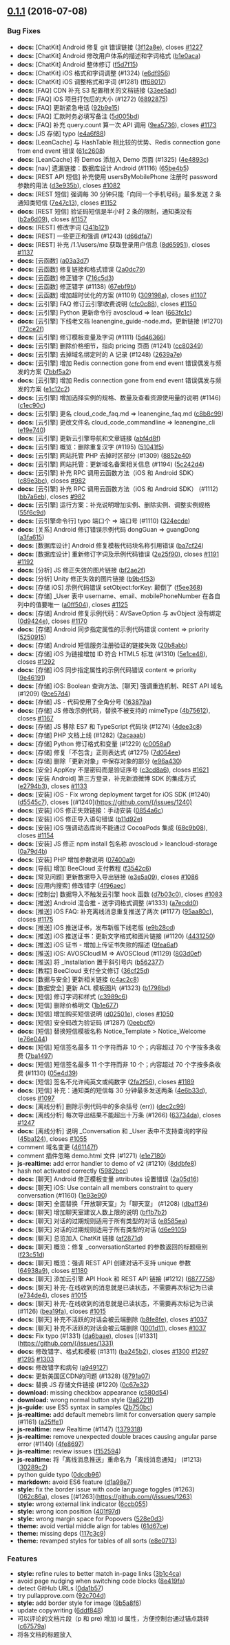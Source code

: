 <a name="0.1.1"></a>
## [0.1.1](https://github.com/leancloud/docs/compare/v0.1.0...v0.1.1) (2016-07-08)


### Bug Fixes

* **docs:** [ChatKit] Android 修复 git 错误链接 ([3f12a8e](https://github.com/leancloud/docs/commit/3f12a8e)), closes [#1227](https://github.com/leancloud/docs/issues/1227)
* **docs:** [ChatKit] Android 修改用户体系的描述和字词格式 ([b1e0aca](https://github.com/leancloud/docs/commit/b1e0aca))
* **docs:** [ChatKit] Android 整体修订 ([f5d7f15](https://github.com/leancloud/docs/commit/f5d7f15))
* **docs:** [ChatKit] iOS 格式和字词调整 (#1324) ([e6df956](https://github.com/leancloud/docs/commit/e6df956))
* **docs:** [ChatKit] iOS 调整格式和字词 (#1281) ([ff68017](https://github.com/leancloud/docs/commit/ff68017))
* **docs:** [FAQ] CDN 补充 S3 配置相关的文档链接 ([33ee5ad](https://github.com/leancloud/docs/commit/33ee5ad))
* **docs:** [FAQ] iOS 项目打包后的大小 (#1272) ([6892875](https://github.com/leancloud/docs/commit/6892875))
* **docs:** [FAQ] 更新紧急电话 ([92b9e15](https://github.com/leancloud/docs/commit/92b9e15))
* **docs:** [FAQ] 汇款时务必填写备注 ([5d005bd](https://github.com/leancloud/docs/commit/5d005bd))
* **docs:** [FAQ] 补充 query.count 算一次 API 调用 ([9ea5736](https://github.com/leancloud/docs/commit/9ea5736)), closes [#1173](https://github.com/leancloud/docs/issues/1173)
* **docs:** [JS 存储]  typo ([e4a6f88](https://github.com/leancloud/docs/commit/e4a6f88))
* **docs:** [LeanCache] 与 HashTable 相比较的优势、Redis connection gone from end event 错误 ([61c2608](https://github.com/leancloud/docs/commit/61c2608))
* **docs:** [LeanCache] 将 Demos 添加入 Demo 页面 (#1325) ([4e4893c](https://github.com/leancloud/docs/commit/4e4893c))
* **docs:** [nav] 遗漏链接：数据库设计 Android (#1116) ([65be4b5](https://github.com/leancloud/docs/commit/65be4b5))
* **docs:** [REST API 短信] 补充使用 usersByMobilePhone 注册时 password 参数的用法 ([d3e935b](https://github.com/leancloud/docs/commit/d3e935b)), closes [#1082](https://github.com/leancloud/docs/issues/1082)
* **docs:** [REST 短信] 强调每 30 分钟只能「向同一个手机号码」最多发送 2 条通知类短信   ([7e47c13](https://github.com/leancloud/docs/commit/7e47c13)), closes [#1152](https://github.com/leancloud/docs/issues/1152)
* **docs:** [REST 短信] 验证码短信是半小时 2 条的限制，通知类没有   ([b2a6d09](https://github.com/leancloud/docs/commit/b2a6d09)), closes [#1157](https://github.com/leancloud/docs/issues/1157)
* **docs:** [REST]  修改字词 ([341b121](https://github.com/leancloud/docs/commit/341b121))
* **docs:** [REST] 一些更正和强调 (#1243) ([d66dfa7](https://github.com/leancloud/docs/commit/d66dfa7))
* **docs:** [REST] 补充 /1.1/users/me 获取登录用户信息 ([8d65951](https://github.com/leancloud/docs/commit/8d65951)), closes [#1137](https://github.com/leancloud/docs/issues/1137)
* **docs:** [云函数] ([a03a3d7](https://github.com/leancloud/docs/commit/a03a3d7))
* **docs:** [云函数] 修复链接和格式错误 ([2a0dc79](https://github.com/leancloud/docs/commit/2a0dc79))
* **docs:** [云函数] 修正错字 ([716c5d3](https://github.com/leancloud/docs/commit/716c5d3))
* **docs:** [云函数] 修正错字 (#1138) ([67ebf9b](https://github.com/leancloud/docs/commit/67ebf9b))
* **docs:** [云函数] 增加超时优化的方案 (#1109) ([309198a](https://github.com/leancloud/docs/commit/309198a)), closes [#1107](https://github.com/leancloud/docs/issues/1107)
* **docs:** [云引擎] FAQ 修订云引擎收费说明 ([cfc0c88](https://github.com/leancloud/docs/commit/cfc0c88)), closes [#1150](https://github.com/leancloud/docs/issues/1150)
* **docs:** [云引擎] Python 更新命令行 avoscloud => lean ([663fc1c](https://github.com/leancloud/docs/commit/663fc1c))
* **docs:** [云引擎] 下线老文档 leanengine_guide-node.md，更新链接 (#1270) ([f72ce2f](https://github.com/leancloud/docs/commit/f72ce2f))
* **docs:** [云引擎] 修订模板变量及字词 (#1111) ([5d46366](https://github.com/leancloud/docs/commit/5d46366))
* **docs:** [云引擎] 删除价格细节，指向 pricing 页面 (#1241) ([cc80349](https://github.com/leancloud/docs/commit/cc80349))
* **docs:** [云引擎] 去掉域名绑定时的 A 记录 (#1248) ([2639a7e](https://github.com/leancloud/docs/commit/2639a7e))
* **docs:** [云引擎] 增加 Redis connection gone from end event 错误偶发与频发的方案 ([7bbf5a2](https://github.com/leancloud/docs/commit/7bbf5a2))
* **docs:** [云引擎] 增加 Redis connection gone from end event 错误偶发与频发的方案 ([e1c12c2](https://github.com/leancloud/docs/commit/e1c12c2))
* **docs:** [云引擎] 增加选择实例的规格、数量及查看资源使用量的说明 (#1146) ([c1ec90c](https://github.com/leancloud/docs/commit/c1ec90c))
* **docs:** [云引擎] 更名 cloud_code_faq.md => leanengine_faq.md ([c8b8c99](https://github.com/leancloud/docs/commit/c8b8c99))
* **docs:** [云引擎] 更改文件名 cloud_code_commandline => leanengine_cli ([e19e740](https://github.com/leancloud/docs/commit/e19e740))
* **docs:** [云引擎] 更新云引擎导航和文章链接 ([abf4d8f](https://github.com/leancloud/docs/commit/abf4d8f))
* **docs:** [云引擎] 概览：删除重复汉字 (#1195) ([51041f5](https://github.com/leancloud/docs/commit/51041f5))
* **docs:** [云引擎] 网站托管 PHP 去掉时区部分 (#1309) ([8852e40](https://github.com/leancloud/docs/commit/8852e40))
* **docs:** [云引擎] 网站托管：更新域名备案相关信息 (#1194) ([5c242d4](https://github.com/leancloud/docs/commit/5c242d4))
* **docs:** [云引擎] 补充 RPC 调用云函数方法（iOS 和 Android SDK） ([c89e3bc](https://github.com/leancloud/docs/commit/c89e3bc)), closes [#982](https://github.com/leancloud/docs/issues/982)
* **docs:** [云引擎] 补充 RPC 调用云函数方法（iOS 和 Android SDK） (#1112) ([bb7a6eb](https://github.com/leancloud/docs/commit/bb7a6eb)), closes [#982](https://github.com/leancloud/docs/issues/982)
* **docs:** [云引擎] 运行方案：补充说明增加实例、删除实例、调整实例规格 ([55f6c9d](https://github.com/leancloud/docs/commit/55f6c9d))
* **docs:** [云引擎命令行] typo 端口个 => 端口号 (#1110) ([324ecde](https://github.com/leancloud/docs/commit/324ecde))
* **docs:** [关系] Android 修订错误示例代码 dongGuan => guangDong ([a3fa615](https://github.com/leancloud/docs/commit/a3fa615))
* **docs:** [数据库设计] Android 修复模板代码块名称引用错误 ([ba7cf24](https://github.com/leancloud/docs/commit/ba7cf24))
* **docs:** [数据库设计] 重新修订字词及示例代码错误 ([2e25f90](https://github.com/leancloud/docs/commit/2e25f90)), closes [#1191](https://github.com/leancloud/docs/issues/1191) [#1192](https://github.com/leancloud/docs/issues/1192)
* **docs:** [分析] JS 修正失效的图片链接 ([bf2ae2f](https://github.com/leancloud/docs/commit/bf2ae2f))
* **docs:** [分析] Unity 修正失效的图片链接 ([b9b4f53](https://github.com/leancloud/docs/commit/b9b4f53))
* **docs:** [存储 iOS] 示例代码错误 setObject:forKey: 颠倒了 ([f5ee368](https://github.com/leancloud/docs/commit/f5ee368))
* **docs:** [存储] _User 表中 username、email、mobilePhoneNumber 在各自列中的值要唯一 ([a0ff504](https://github.com/leancloud/docs/commit/a0ff504)), closes [#1125](https://github.com/leancloud/docs/issues/1125)
* **docs:** [存储] Android 修复示例代码：AVSaveOption 与 avObject 没有绑定 ([0d9424e](https://github.com/leancloud/docs/commit/0d9424e)), closes [#1170](https://github.com/leancloud/docs/issues/1170)
* **docs:** [存储] Android 同步指定属性的示例代码错误 content => priority ([5250915](https://github.com/leancloud/docs/commit/5250915))
* **docs:** [存储] Android 短信服务注册验证的链接失效 ([20b8abb](https://github.com/leancloud/docs/commit/20b8abb))
* **docs:** [存储] iOS 为链接增加 ID 符合 HTML5 标准 (#1310) ([5e1ce48](https://github.com/leancloud/docs/commit/5e1ce48)), closes [#1292](https://github.com/leancloud/docs/issues/1292)
* **docs:** [存储] iOS 同步指定属性的示例代码错误 content => priority ([9e46191](https://github.com/leancloud/docs/commit/9e46191))
* **docs:** [存储] iOS: Boolean 查询方法、[聊天] 强调重连机制、REST API 域名  (#1209) ([9ce57d4](https://github.com/leancloud/docs/commit/9ce57d4))
* **docs:** [存储] JS - 代码使用了全角分号 ([163879a](https://github.com/leancloud/docs/commit/163879a))
* **docs:** [存储] JS 修改示例代码，替换不被支持的 mimeType ([4b75612](https://github.com/leancloud/docs/commit/4b75612)), closes [#1167](https://github.com/leancloud/docs/issues/1167)
* **docs:** [存储] JS 移除 ES7 和 TypeScript 代码块 (#1274) ([4dee3c8](https://github.com/leancloud/docs/commit/4dee3c8))
* **docs:** [存储] PHP 文档上线 (#1282) ([2acaaab](https://github.com/leancloud/docs/commit/2acaaab))
* **docs:** [存储] Python 修订格式和变量 (#1229) ([c0058af](https://github.com/leancloud/docs/commit/c0058af))
* **docs:** [存储] 修复「不包含」正则表达式 (#1275) ([7d054ee](https://github.com/leancloud/docs/commit/7d054ee))
* **docs:** [存储] 删除「更新对象」中保存对象的部分 ([e96a430](https://github.com/leancloud/docs/commit/e96a430))
* **docs:** [安全] AppKey 不是密码而是验证序号 ([c3cd8a6](https://github.com/leancloud/docs/commit/c3cd8a6)), closes [#1621](https://github.com/leancloud/docs/issues/1621)
* **docs:** [安装 Android] 第三方登录，补充新浪微博 SDK 的集成方式 ([e2794b3](https://github.com/leancloud/docs/commit/e2794b3)), closes [#1133](https://github.com/leancloud/docs/issues/1133)
* **docs:** [安装] iOS - Fix wrong deployment target for iOS SDK (#1240) ([d5545c7](https://github.com/leancloud/docs/commit/d5545c7)), closes [(#1240](https://github.com/(/issues/1240)
* **docs:** [安装] iOS 修正失效链接：手动安装 ([0854a6c](https://github.com/leancloud/docs/commit/0854a6c))
* **docs:** [安装] iOS 修正导入语句错误 ([b11d92e](https://github.com/leancloud/docs/commit/b11d92e))
* **docs:** [安装] iOS 强调动态库尚不能通过 CocoaPods 集成 ([68c9b08](https://github.com/leancloud/docs/commit/68c9b08)), closes [#1154](https://github.com/leancloud/docs/issues/1154)
* **docs:** [安装] JS 修正 npm install 包名称 avoscloud > leancloud-storage ([0a79d4b](https://github.com/leancloud/docs/commit/0a79d4b))
* **docs:** [安装] PHP 增加参数说明 ([07400a9](https://github.com/leancloud/docs/commit/07400a9))
* **docs:** [导航] 增加 BeeCloud 支付教程 ([f3542c6](https://github.com/leancloud/docs/commit/f3542c6))
* **docs:** [常见问题] 更新数据导入导出链接 ([e3e5a09](https://github.com/leancloud/docs/commit/e3e5a09)), closes [#1086](https://github.com/leancloud/docs/issues/1086)
* **docs:** [应用内搜索] 修改错字 ([4f96aec](https://github.com/leancloud/docs/commit/4f96aec))
* **docs:** [控制台] 数据导入不触发云引擎 hook 函数 ([d7b03c0](https://github.com/leancloud/docs/commit/d7b03c0)), closes [#1083](https://github.com/leancloud/docs/issues/1083)
* **docs:** [推送] Android 混合推 - 送字词格式调整 (#1333) ([a7ecdd0](https://github.com/leancloud/docs/commit/a7ecdd0))
* **docs:** [推送] iOS FAQ: 补充离线消息重复推送了两次 (#1177) ([95aa80c](https://github.com/leancloud/docs/commit/95aa80c)), closes [#1175](https://github.com/leancloud/docs/issues/1175)
* **docs:** [推送] iOS 推送证书，发布新版下线老版 ([e9b28cd](https://github.com/leancloud/docs/commit/e9b28cd))
* **docs:** [推送] iOS 推送证书：更新文字格式和图片链接 (#1120) ([4431250](https://github.com/leancloud/docs/commit/4431250))
* **docs:** [推送] iOS 证书 - 增加上传证书失败的描述 ([9fea6af](https://github.com/leancloud/docs/commit/9fea6af))
* **docs:** [推送] iOS: AVOSCloudIM => AVOSCloud (#1129) ([803d0ef](https://github.com/leancloud/docs/commit/803d0ef))
* **docs:** [推送] 将 _Installation 置于斜引号内 ([b562377](https://github.com/leancloud/docs/commit/b562377))
* **docs:** [教程] BeeCloud 支付全文修订 ([36cf25d](https://github.com/leancloud/docs/commit/36cf25d))
* **docs:** [数据与安全] 更新相关链接 ([c4ac2c8](https://github.com/leancloud/docs/commit/c4ac2c8))
* **docs:** [数据安全] 更新 ACL 模板图片 (#1323) ([b1798bd](https://github.com/leancloud/docs/commit/b1798bd))
* **docs:** [短信] 修订字词和样式 ([c3989c6](https://github.com/leancloud/docs/commit/c3989c6))
* **docs:** [短信] 删除价格明文 ([1b1e677](https://github.com/leancloud/docs/commit/1b1e677))
* **docs:** [短信] 增加购买短信说明 ([d02501e](https://github.com/leancloud/docs/commit/d02501e)), closes [#1050](https://github.com/leancloud/docs/issues/1050)
* **docs:** [短信] 安全码改为验证码 (#1287) ([0eebcf0](https://github.com/leancloud/docs/commit/0eebcf0))
* **docs:** [短信] 替换短信模板名称 Notice_Template > Notice_Welcome ([e76e044](https://github.com/leancloud/docs/commit/e76e044))
* **docs:** [短信] 短信签名最多 11 个字符而非 10 个；内容超过 70 个字按多条收费 ([7ba1497](https://github.com/leancloud/docs/commit/7ba1497))
* **docs:** [短信] 短信签名最多 11 个字符而非 10 个；内容超过 70 个字按多条收费 (#1130) ([05e4d39](https://github.com/leancloud/docs/commit/05e4d39))
* **docs:** [短信] 签名不允许纯英文或纯数字   ([2fa2f56](https://github.com/leancloud/docs/commit/2fa2f56)), closes [#1189](https://github.com/leancloud/docs/issues/1189)
* **docs:** [短信] 补充：通知类的短信每 30 分钟最多发送两条 ([4e6b33d](https://github.com/leancloud/docs/commit/4e6b33d)), closes [#1097](https://github.com/leancloud/docs/issues/1097)
* **docs:** [离线分析] 删除示例代码中的多余括号 (err)) ([dec2c99](https://github.com/leancloud/docs/commit/dec2c99))
* **docs:** [离线分析] 每次导出结果不能超出十万条 (#1266) ([63734da](https://github.com/leancloud/docs/commit/63734da)), closes [#1247](https://github.com/leancloud/docs/issues/1247)
* **docs:** [离线分析] 说明 _Conversation 和 _User 表中不支持查询的字段 ([45ba124](https://github.com/leancloud/docs/commit/45ba124)), closes [#1055](https://github.com/leancloud/docs/issues/1055)
* comment 域名变更 ([461147f](https://github.com/leancloud/docs/commit/461147f))
* comment 插件忽略 demo.html 文件 (#1271) ([e1e7180](https://github.com/leancloud/docs/commit/e1e7180))
* **js-realtime:** add error handler to demo of v2 (#1210) ([8ddbfe8](https://github.com/leancloud/docs/commit/8ddbfe8))
* hash not activated correctly ([5982bcc](https://github.com/leancloud/docs/commit/5982bcc))
* **docs:** [聊天] Android 修正模板变量 attributes 设置错误   ([2a05d16](https://github.com/leancloud/docs/commit/2a05d16))
* **docs:** [聊天] iOS: Use contain all members constraint to query conversation (#1160) ([1e93e90](https://github.com/leancloud/docs/commit/1e93e90))
* **docs:** [聊天] 全面替换「开放聊天室」为「聊天室」 (#1208) ([dbaff34](https://github.com/leancloud/docs/commit/dbaff34))
* **docs:** [聊天] 增加聊天室建议人数上限的说明 ([bf1b7b2](https://github.com/leancloud/docs/commit/bf1b7b2))
* **docs:** [聊天] 对话的过期规则适用于所有类型的对话 ([e8585ea](https://github.com/leancloud/docs/commit/e8585ea))
* **docs:** [聊天] 对话的过期规则适用于所有类型的对话 ([d6e9105](https://github.com/leancloud/docs/commit/d6e9105))
* **docs:** [聊天] 总览加入 ChatKit 链接 ([af2871d](https://github.com/leancloud/docs/commit/af2871d))
* **docs:** [聊天] 概览：修复 _conversationStarted 的参数返回的标题级别 ([f23c51d](https://github.com/leancloud/docs/commit/f23c51d))
* **docs:** [聊天] 概览：强调 REST API 创建对话不支持 unique 参数  ([64938a9](https://github.com/leancloud/docs/commit/64938a9)), closes [#1180](https://github.com/leancloud/docs/issues/1180)
* **docs:** [聊天] 添加云引擎 API Hook 和 REST API 链接 (#1212) ([6877758](https://github.com/leancloud/docs/commit/6877758))
* **docs:** [聊天] 补充-在线收到的消息就是已读状态，不需要再次标记为已读 ([e734de4](https://github.com/leancloud/docs/commit/e734de4)), closes [#1015](https://github.com/leancloud/docs/issues/1015)
* **docs:** [聊天] 补充-在线收到的消息就是已读状态，不需要再次标记为已读 (#1126) ([bea19fa](https://github.com/leancloud/docs/commit/bea19fa)), closes [#1015](https://github.com/leancloud/docs/issues/1015)
* **docs:** [聊天] 补充不活跃的对话会被云端删除 ([b8fe8fe](https://github.com/leancloud/docs/commit/b8fe8fe)), closes [#1037](https://github.com/leancloud/docs/issues/1037)
* **docs:** [聊天] 补充不活跃的对话会被云端删除 ([1001d11](https://github.com/leancloud/docs/commit/1001d11)), closes [#1037](https://github.com/leancloud/docs/issues/1037)
* **docs:** Fix typo (#1331) ([da6baae](https://github.com/leancloud/docs/commit/da6baae)), closes [(#1331](https://github.com/(/issues/1331)
* **docs:** 修改错字、格式和模板 (#1311) ([ba245b2](https://github.com/leancloud/docs/commit/ba245b2)), closes [#1300](https://github.com/leancloud/docs/issues/1300) [#1297](https://github.com/leancloud/docs/issues/1297) [#1295](https://github.com/leancloud/docs/issues/1295) [#1303](https://github.com/leancloud/docs/issues/1303)
* **docs:** 修改错字和病句 ([a949127](https://github.com/leancloud/docs/commit/a949127))
* **docs:** 更新美国区CDN的问题 (#1328) ([8791a07](https://github.com/leancloud/docs/commit/8791a07))
* **docs:** 替换 JS 存储文件链接 (#1220) ([0c67e32](https://github.com/leancloud/docs/commit/0c67e32))
* **download:** missing checkbox appearance ([c580d54](https://github.com/leancloud/docs/commit/c580d54))
* **download:** wrong normal button style ([9a8221f](https://github.com/leancloud/docs/commit/9a8221f))
* **js-guide:** use ES5 syntax in samples ([2b750bc](https://github.com/leancloud/docs/commit/2b750bc))
* **js-realtime:** add default memebrs limit for conversation query sample (#1161) ([a25ffe1](https://github.com/leancloud/docs/commit/a25ffe1))
* **js-realtime:** new Realtime (#1147) ([1379318](https://github.com/leancloud/docs/commit/1379318))
* **js-realtime:** remove unexpected double braces causing angular parse error (#1140) ([4fe8697](https://github.com/leancloud/docs/commit/4fe8697))
* **js-realtime:** review issues ([f152594](https://github.com/leancloud/docs/commit/f152594))
* **js-realtime:** 将「离线消息推送」重命名为「离线消息通知」 (#1213) ([30289c2](https://github.com/leancloud/docs/commit/30289c2))
* python guide typo ([0dcdb96](https://github.com/leancloud/docs/commit/0dcdb96))
* **markdown:** avoid ES6 feature ([d1a98e7](https://github.com/leancloud/docs/commit/d1a98e7))
* **style:**  fix the border issue with code language toggles (#1263) ([062c86a](https://github.com/leancloud/docs/commit/062c86a)), closes [(#1263](https://github.com/(/issues/1263)
* **style:** wrong external link indicator ([6ccb055](https://github.com/leancloud/docs/commit/6ccb055))
* **style:** wrong icon position ([401f97d](https://github.com/leancloud/docs/commit/401f97d))
* **style:** wrong margin space for Popovers ([528e0d3](https://github.com/leancloud/docs/commit/528e0d3))
* **theme:** avoid vertial middle align for tables ([61d67ce](https://github.com/leancloud/docs/commit/61d67ce))
* **theme:** missing deps ([117c3c9](https://github.com/leancloud/docs/commit/117c3c9))
* **theme:** revamped styles for tables of all sorts ([e8e0713](https://github.com/leancloud/docs/commit/e8e0713))

### Features

* **style:** refine rules to better match in-page links ([3b1c4ca](https://github.com/leancloud/docs/commit/3b1c4ca))
* avoid page nudging when switching code blocks ([8e419fa](https://github.com/leancloud/docs/commit/8e419fa))
* detect GitHub URLs ([0da1b57](https://github.com/leancloud/docs/commit/0da1b57))
* try pullapprove.com ([92c704d](https://github.com/leancloud/docs/commit/92c704d))
* **style:** add border style for image ([9b5a8f6](https://github.com/leancloud/docs/commit/9b5a8f6))
* update copywriting ([6ddf848](https://github.com/leancloud/docs/commit/6ddf848))
* 可以评论的文档片段（p 和 pre) 增加 id 属性，方便控制台通过锚点跳转 ([c67579a](https://github.com/leancloud/docs/commit/c67579a))
* 将各文档的标题放入 <title> (#1182) ([30e4c3a](https://github.com/leancloud/docs/commit/30e4c3a)), closes [#1175](https://github.com/leancloud/docs/issues/1175)
* **docs:** [教程] 增加第三方教程：BeeCloud 网络支付 Python 实现 ([93bce38](https://github.com/leancloud/docs/commit/93bce38))
* **docs:** [教程] 增加表情云教程和 Demo (#1280) ([a6b551d](https://github.com/leancloud/docs/commit/a6b551d))
* **grunt:** drop console logs on production builds ([8d5a1d9](https://github.com/leancloud/docs/commit/8d5a1d9))
* **js-realtime:** add document for v3 ([26c9179](https://github.com/leancloud/docs/commit/26c9179))
* **markdown:** add CSS for togglers support ([0626e95](https://github.com/leancloud/docs/commit/0626e95))
* **pullapprove.com:** add new reviewer ([9a227d8](https://github.com/leancloud/docs/commit/9a227d8))
* **python:** add threading safety section (#1319) ([03be172](https://github.com/leancloud/docs/commit/03be172))
* **theme:** update external links appearance ([6ba906f](https://github.com/leancloud/docs/commit/6ba906f))



<a name="0.1.0"></a>
# [0.1.0](https://github.com/leancloud/docs/compare/v0.0.5...v0.1.0) (2016-03-31)


### Bug Fixes

* **chore:** 为搜索框增加「搜索错误代码」提示 placeholder ([25a117b](https://github.com/leancloud/docs/commit/25a117b))
* **chore:** 为搜索框增加「搜索错误代码」提示 placeholder ([ea10558](https://github.com/leancloud/docs/commit/ea10558))
* **chore:** 更新文档格式 ([56587f1](https://github.com/leancloud/docs/commit/56587f1))
* **chore:** 隐藏 JS FAQ 文档链接（空文档） ([a1e724f](https://github.com/leancloud/docs/commit/a1e724f))
* **circleci:** built-in node version is too low ([5bfd552](https://github.com/leancloud/docs/commit/5bfd552))
* **docs:** [iOS Setup] 更新使用美国节点的代码 ([6d20df6](https://github.com/leancloud/docs/commit/6d20df6))
* **docs:** [iOS 存储] 修改 SaveOption.query 描述 ([9d9c88e](https://github.com/leancloud/docs/commit/9d9c88e))
* **docs:** [iOS 存储] 修改 SaveOption.query 的示例代码 ([468ec9a](https://github.com/leancloud/docs/commit/468ec9a))
* **docs:** [iOS 聊天] typo vedio > video ([8c10a1b](https://github.com/leancloud/docs/commit/8c10a1b))
* **docs:** [JS] 增加 resetPasswordBySmsCode 的说明 ([4076365](https://github.com/leancloud/docs/commit/4076365)), closes [#869](https://github.com/leancloud/docs/issues/869)
* **docs:** [云引擎] 体验模式/生产模式 => 免费版/专业版 ([690f46c](https://github.com/leancloud/docs/commit/690f46c))
* **docs:** [云引擎] 恢复旧导航菜单 ([93411ee](https://github.com/leancloud/docs/commit/93411ee))
* **docs:** [云引擎] 拆分后的修订 v1 ([ba58495](https://github.com/leancloud/docs/commit/ba58495))
* **docs:** [云引擎] 补充 Hook 函数描述 ([659c0af](https://github.com/leancloud/docs/commit/659c0af))
* **docs:** [云引擎] 补充修订 1 ([13f29a3](https://github.com/leancloud/docs/commit/13f29a3))
* **docs:** [存储 iOS] 修改 saveOption#query 的示例代码 ([6306de7](https://github.com/leancloud/docs/commit/6306de7))
* **docs:** [存储 iOS] 修订内容 v1 ([e8e786b](https://github.com/leancloud/docs/commit/e8e786b))
* **docs:** [存储 JS] typo 再 => 在 ([61bcc0b](https://github.com/leancloud/docs/commit/61bcc0b))
* **docs:** [快速入门 PHP] 补充解决 RuntimeException CURL connection 错误的方法 ([89586b7](https://github.com/leancloud/docs/commit/89586b7))
* **docs:** [控制台] Class 名称不允许以下划线开头 ([f17683d](https://github.com/leancloud/docs/commit/f17683d))
* **docs:** [聊天 REST API] 去掉示例中多余的引号 ([9ebd5dd](https://github.com/leancloud/docs/commit/9ebd5dd))
* **docs:** [聊天概览] 修订操作限制描述：建立/关闭连接 => 登录/退出服务 ([ec7f34e](https://github.com/leancloud/docs/commit/ec7f34e))
* **docs:** [聊天概览] 增加描述，强调用户登录签名消息中的两个冒号 ([b813c00](https://github.com/leancloud/docs/commit/b813c00))
* **docs:** Android 初始化 <service> 应放在 <application> 下 ([848dc37](https://github.com/leancloud/docs/commit/848dc37))
* **docs:** Android 推送增加 Push 打开统计说明（PUSH_INTENT_KEY） ([d8387ec](https://github.com/leancloud/docs/commit/d8387ec)), closes [#956](https://github.com/leancloud/docs/issues/956)
* **docs:** fix a broken link to INVALID TOKEN article ([f0ed05e](https://github.com/leancloud/docs/commit/f0ed05e)), closes [#859](https://github.com/leancloud/docs/issues/859)
* **docs:** fixed typos ([9a1f1fd](https://github.com/leancloud/docs/commit/9a1f1fd))
* **docs:** iOS 安装指南补充：创建桥接头文件 ([e456da1](https://github.com/leancloud/docs/commit/e456da1))
* **docs:** iOS 聊天补充发送回执设置 AVIMMessageSendOptionRequestReceipt ([27e93df](https://github.com/leancloud/docs/commit/27e93df)), closes [#963](https://github.com/leancloud/docs/issues/963)
* **docs:** JS 快速指南-增加节点切换代码 ([a5edab5](https://github.com/leancloud/docs/commit/a5edab5)), closes [#971](https://github.com/leancloud/docs/issues/971)
* **docs:** LeanEngine「测试环境」统一改为「预备环境」 ([be79be4](https://github.com/leancloud/docs/commit/be79be4)), closes [#877](https://github.com/leancloud/docs/issues/877)
* **docs:** made notes more noticeable ([c56a6e8](https://github.com/leancloud/docs/commit/c56a6e8))
* **docs:** Python 增加 destroy_all() 方法 ([4faa1af](https://github.com/leancloud/docs/commit/4faa1af)), closes [#967](https://github.com/leancloud/docs/issues/967)
* **docs:** Python 增加 destroy_all() 方法 ([352d422](https://github.com/leancloud/docs/commit/352d422)), closes [#967](https://github.com/leancloud/docs/issues/967)
* **docs:** update reference links ([0834f9e](https://github.com/leancloud/docs/commit/0834f9e))
* **docs:** 使用新的工单系统链接 ([5718db3](https://github.com/leancloud/docs/commit/5718db3))
* **docs:** 修复 AV.Query 初始化的语法 ([8382656](https://github.com/leancloud/docs/commit/8382656))
* **docs:** 修复 JS 短信-使用模板 的示例代码错误 ([9433cf4](https://github.com/leancloud/docs/commit/9433cf4)), closes [#984](https://github.com/leancloud/docs/issues/984)
* **docs:** 修得 typo 和变量名 ([b012a42](https://github.com/leancloud/docs/commit/b012a42))
* **docs:** 修改列默认值的显示 ([25ef58c](https://github.com/leancloud/docs/commit/25ef58c))
* **docs:** 修正 Push 概览的日期时间格式错误 ([32f180e](https://github.com/leancloud/docs/commit/32f180e))
* **docs:** 修正云引擎版本号 ([d74c730](https://github.com/leancloud/docs/commit/d74c730))
* **docs:** 修订 FAQ 中对默认流控上限的说明 ([3154285](https://github.com/leancloud/docs/commit/3154285)), closes [#924](https://github.com/leancloud/docs/issues/924)
* **docs:** 修订 iOS 原子创建会话 option 说明 ([d049e71](https://github.com/leancloud/docs/commit/d049e71)), closes [#887](https://github.com/leancloud/docs/issues/887)
* **docs:** 修订 REST API 中 X-LC-Sign 的说明 ([ae69e36](https://github.com/leancloud/docs/commit/ae69e36))
* **docs:** 修订云引擎切换至体验模式的方法 ([637b681](https://github.com/leancloud/docs/commit/637b681))
* **docs:** 修订多处错字和措词 ([c1db617](https://github.com/leancloud/docs/commit/c1db617))
* **docs:** 修订推送自定义属性的说明 ([ab0f2fb](https://github.com/leancloud/docs/commit/ab0f2fb))
* **docs:** 删除 iOS 本地缓存查询的重复语句 ([d7de8f4](https://github.com/leancloud/docs/commit/d7de8f4))
* **docs:** 删除使用 Activity 来初始化 Android SDK 的方法 ([324a5ed](https://github.com/leancloud/docs/commit/324a5ed))
* **docs:** 去掉安装文档中切换节点的多余描述 ([cb98217](https://github.com/leancloud/docs/commit/cb98217))
* **docs:** 去掉重复部分 ([4d24f25](https://github.com/leancloud/docs/commit/4d24f25))
* **docs:** 变量引用错误 ([766a876](https://github.com/leancloud/docs/commit/766a876))
* **docs:** 命令行工具不支持美国节点 ([017ff3d](https://github.com/leancloud/docs/commit/017ff3d)), closes [#876](https://github.com/leancloud/docs/issues/876)
* **docs:** 在 .NET 文档中隐藏未读消息内容 ([ecafecf](https://github.com/leancloud/docs/commit/ecafecf))
* **docs:** 增加 node --harmony 参数说明，支持在云引擎 Node 环境中使用 ES6 新语法 ([929030e](https://github.com/leancloud/docs/commit/929030e)), closes [#851](https://github.com/leancloud/docs/issues/851)
* **docs:** 增加「云引擎运行模式」文档 ([6411eb0](https://github.com/leancloud/docs/commit/6411eb0))
* **docs:** 增加云引擎强制休眠的引用链接 ([97f9cd9](https://github.com/leancloud/docs/commit/97f9cd9))
* **docs:** 增加云引擎本机运行时输入 master key 时 Terminal 无显示的说明 ([e07a6aa](https://github.com/leancloud/docs/commit/e07a6aa))
* **docs:** 增加使用开发证书推送的设备数量限制的提示 ([a8238d6](https://github.com/leancloud/docs/commit/a8238d6)), closes [#836](https://github.com/leancloud/docs/issues/836) [#828](https://github.com/leancloud/docs/issues/828)
* **docs:** 增加美国节点 API 域名及相关说明 ([97fc767](https://github.com/leancloud/docs/commit/97fc767))
* **docs:** 强调 master key 的使用条件 ([0567c69](https://github.com/leancloud/docs/commit/0567c69))
* **docs:** 更新 Android IM 创建对话选项 isUnique 的说明 ([6c644e8](https://github.com/leancloud/docs/commit/6c644e8))
* **docs:** 更新 Android IM 创建对话选项 isUnique 的说明 ([4fe5d06](https://github.com/leancloud/docs/commit/4fe5d06))
* **docs:** 更新 master key ([2374122](https://github.com/leancloud/docs/commit/2374122))
* **docs:** 更新 Redis AOF 参考链接 ([aa2b213](https://github.com/leancloud/docs/commit/aa2b213))
* **docs:** 更新命令行安装过程的说明 ([49a3809](https://github.com/leancloud/docs/commit/49a3809))
* **docs:** 更新应用选项和安全中心的选项，与控制台一致 ([f66a721](https://github.com/leancloud/docs/commit/f66a721)), closes [#902](https://github.com/leancloud/docs/issues/902) [#903](https://github.com/leancloud/docs/issues/903) [#904](https://github.com/leancloud/docs/issues/904) [#905](https://github.com/leancloud/docs/issues/905) [#906](https://github.com/leancloud/docs/issues/906) [#907](https://github.com/leancloud/docs/issues/907) [#908](https://github.com/leancloud/docs/issues/908) [#909](https://github.com/leancloud/docs/issues/909) [#910](https://github.com/leancloud/docs/issues/910) [#911](https://github.com/leancloud/docs/issues/911)
* **docs:** 更新应用选项和安全中心的选项，与控制台一致 ([9262ce7](https://github.com/leancloud/docs/commit/9262ce7)), closes [#902](https://github.com/leancloud/docs/issues/902) [#903](https://github.com/leancloud/docs/issues/903) [#904](https://github.com/leancloud/docs/issues/904) [#905](https://github.com/leancloud/docs/issues/905) [#906](https://github.com/leancloud/docs/issues/906) [#907](https://github.com/leancloud/docs/issues/907) [#908](https://github.com/leancloud/docs/issues/908) [#909](https://github.com/leancloud/docs/issues/909) [#910](https://github.com/leancloud/docs/issues/910) [#911](https://github.com/leancloud/docs/issues/911)
* **docs:** 纠正：短信模板中的 URL 中可以使用变量，但整个 URL 不可以是变量 ([4237fe6](https://github.com/leancloud/docs/commit/4237fe6))
* **docs:** 继续更新有关应用选项的部分 ([bbcd808](https://github.com/leancloud/docs/commit/bbcd808))
* **docs:** 补充 Android 文件列表代码的注释 ([cbfd566](https://github.com/leancloud/docs/commit/cbfd566))
* **docs:** 补充 Android 聊天 - isTransient 和 isUnique 同时为 true 时，isUnique 不会生效 ([426b410](https://github.com/leancloud/docs/commit/426b410))
* **docs:** 补充为 Hook 函数定义错误码的说明 ([7bbdb3c](https://github.com/leancloud/docs/commit/7bbdb3c)), closes [#838](https://github.com/leancloud/docs/issues/838)
* **docs:** 重新开放 Android 和 iOS 聊天 (v1) 文档 ([e7bdd4d](https://github.com/leancloud/docs/commit/e7bdd4d))
* **dosc:** [Android IM] 将 client.getConversationQuery() 替换为 client.getQuery() ([06441ff](https://github.com/leancloud/docs/commit/06441ff))
* **faq:** 更新流控上限说明 ([dac26f9](https://github.com/leancloud/docs/commit/dac26f9)), closes [#925](https://github.com/leancloud/docs/issues/925)
* **IM-iOS:** 修正示例代码错误 succeeded > !error ([54c6678](https://github.com/leancloud/docs/commit/54c6678))
* **IM-iOS:** 增加示例-忽略本地消息缓存 ([dca0eb9](https://github.com/leancloud/docs/commit/dca0eb9))
* **IM-iOS:** 显示聊天记录缓存的说明 ([a05bbf0](https://github.com/leancloud/docs/commit/a05bbf0))
* **js:** #615. ([7cdce63](https://github.com/leancloud/docs/commit/7cdce63))
* **leanengine:** 更新定时器数量由 3 到 5 ([ee8ced9](https://github.com/leancloud/docs/commit/ee8ced9)), closes [#931](https://github.com/leancloud/docs/issues/931)
* **LeanEngine:** 增加定时器错误信息和原因 ([55dfef2](https://github.com/leancloud/docs/commit/55dfef2)), closes [#901](https://github.com/leancloud/docs/issues/901)
* **LeanEngine:** 增加定时器错误信息和原因 ([f8e36b8](https://github.com/leancloud/docs/commit/f8e36b8)), closes [#901](https://github.com/leancloud/docs/issues/901)
* **LeanEngine:** 补充 Cron 表达式的用法说明 ([5509d4a](https://github.com/leancloud/docs/commit/5509d4a))
* **LeanEngine:** 补充 Cron 表达式的用法说明 ([43b69d2](https://github.com/leancloud/docs/commit/43b69d2))
* **readme:** 补充 nunjucks 比较操作符 != ([23d5003](https://github.com/leancloud/docs/commit/23d5003))
*  修复 UTC 时间戳格式 MMMMZ > MMMZ ([dd0e43f](https://github.com/leancloud/docs/commit/dd0e43f))
* prefer homebrew instead of macport in command line install guide ([e82af33](https://github.com/leancloud/docs/commit/e82af33))
* **setup:** 更新安装指南模板中的描述 ([16c2d74](https://github.com/leancloud/docs/commit/16c2d74))
* **style:** 更新表格样式 ([4f943d9](https://github.com/leancloud/docs/commit/4f943d9))

### Features

* 1. 添加 OAuth 回调服务器开发指南 2.添加云引擎示例项目索引页 ([032ba67](https://github.com/leancloud/docs/commit/032ba67))
* add python before update hook docs ([fc81413](https://github.com/leancloud/docs/commit/fc81413))
* ** style:** 增加 dl/dt/dd, samp 样式 ([469ae10](https://github.com/leancloud/docs/commit/469ae10))
* **LeanEngine:** 增加 `LEANCLOUD_REGION` 环境变量的说明；环境变量前缀修改 ([e34401c](https://github.com/leancloud/docs/commit/e34401c))
* **style:** 增加自定义下划线样式，与加粗交替使用 ([36cf713](https://github.com/leancloud/docs/commit/36cf713))
* **template:** try GitHub avatar proxy by`experiments.sparanoid.com` for better performance ([106e372](https://github.com/leancloud/docs/commit/106e372))



<a name="0.0.5"></a>
## [0.0.5](https://github.com/leancloud/docs/compare/v0.0.4...v0.0.5) (2015-12-18)


### Bug Fixes

* **demo:** app title refines ([865d4a0](https://github.com/leancloud/docs/commit/865d4a0))
* **docs:** add format description for date field ([fc16ab0](https://github.com/leancloud/docs/commit/fc16ab0)), closes [#762](https://github.com/leancloud/docs/issues/762)
* **docs:** fix a broken link ([e1e1d1f](https://github.com/leancloud/docs/commit/e1e1d1f))
* **docs:** fix some cosmetics problems ([aff9dfa](https://github.com/leancloud/docs/commit/aff9dfa))
* **docs:** fix the broken link to LeanChat Cloud Code Demo ([b3d9603](https://github.com/leancloud/docs/commit/b3d9603))
* **docs:** iOS 崩溃报告加入 Debug Information Format 设置 ([3bb0cbd](https://github.com/leancloud/docs/commit/3bb0cbd))
* **docs:** LeanCache 更新字词和样式名称 ([adb4f72](https://github.com/leancloud/docs/commit/adb4f72))
* **docs:** refresh images for LeanCache and some Bootstrap styles ([f278ba0](https://github.com/leancloud/docs/commit/f278ba0))
* **docs:** remove html comment markups that couldn't be rendered correctly ([512cf43](https://github.com/leancloud/docs/commit/512cf43)), closes [#774](https://github.com/leancloud/docs/issues/774)
* **docs:** update wordings of data secuirty ([7b5f58d](https://github.com/leancloud/docs/commit/7b5f58d))
* **docs:** 从 Python 文档中移除「在线定义函数」 ([de16a05](https://github.com/leancloud/docs/commit/de16a05))
* **docs:** 修复云引擎 cookie-session 中间件的失效链接 ([d197eed](https://github.com/leancloud/docs/commit/d197eed)), closes [#786](https://github.com/leancloud/docs/issues/786)
* **docs:** 修改在 AndroidManifest.xml 增加声明定义的说明 ([cf77d41](https://github.com/leancloud/docs/commit/cf77d41))
* **docs:** 修正参数类型 ([14cd295](https://github.com/leancloud/docs/commit/14cd295))
* **docs:** 增加 LeanCache 收费细则和注意事项 ([0475ad6](https://github.com/leancloud/docs/commit/0475ad6))
* **docs:** 增加如何判断控制台「分析」报告使用的是实时数据还是历史数据 ([6fe3958](https://github.com/leancloud/docs/commit/6fe3958)), closes [#814](https://github.com/leancloud/docs/issues/814)
* **docs:** 增加模板常用函数 if,macro, include，补充目录结构说明 ([814ce1c](https://github.com/leancloud/docs/commit/814ce1c))
* **docs:** 增加聊天 hook「_messageReceived」说明 ([2a0b6d6](https://github.com/leancloud/docs/commit/2a0b6d6))
* **docs:** 更新 LeanCache 架构图片内容 ([2262a26](https://github.com/leancloud/docs/commit/2262a26))
* **docs:** 补充 Android 统计/应用权限配置的示例代码 ([8708406](https://github.com/leancloud/docs/commit/8708406))
* **docs:** 补充 nunjunks 的 comment 语法 ([bca0302](https://github.com/leancloud/docs/commit/bca0302))
* **docs:** 补充推送频道 channel 名称的限制 ([ab5eda1](https://github.com/leancloud/docs/commit/ab5eda1)), closes [#796](https://github.com/leancloud/docs/issues/796)
* **docs:** 补充短信模板的系统预留变量的说明 ([b46de86](https://github.com/leancloud/docs/commit/b46de86)), closes [#711](https://github.com/leancloud/docs/issues/711)
* **docs:** 隐藏 iOS 客户端聊天记录缓存一节 ([bfa5040](https://github.com/leancloud/docs/commit/bfa5040))
* **postman:** weird nesting ([0ee405a](https://github.com/leancloud/docs/commit/0ee405a))
* **template:** avoid dropdown menu overlay, fixes https://github.com/leancloud/docs/issues/768  ([4d625e1](https://github.com/leancloud/docs/commit/4d625e1))

### Features

* larger headings! ([9733b1a](https://github.com/leancloud/docs/commit/9733b1a))
* **homepage:** we have search feature! ([b61848e](https://github.com/leancloud/docs/commit/b61848e))
* **template:** more heading fix ([51e7516](https://github.com/leancloud/docs/commit/51e7516))



<a name="0.0.4"></a>
## [0.0.4](https://github.com/leancloud/docs/compare/v0.0.3...v0.0.4) (2015-11-27)


### Features

* **postman:** update layout and screenshot ([70b4030](https://github.com/leancloud/docs/commit/70b4030))



<a name="0.0.3"></a>
## [0.0.3](https://github.com/leancloud/docs/compare/v0.0.2...v0.0.3) (2015-11-27)


### Bug Fixes

* **docs:** fix getTimestamp() param by a user's comment ([c4028be](https://github.com/leancloud/docs/commit/c4028be))
* fetch more contributers via `per_page` parameter ([7445e4d](https://github.com/leancloud/docs/commit/7445e4d))
* **docs:** add a missing variable for book title ([56caa50](https://github.com/leancloud/docs/commit/56caa50))
* **docs:** add code example for processing unread message ([1362b51](https://github.com/leancloud/docs/commit/1362b51))
* **docs:** add example code of modifying conversation's attrs for iOS ([8895f90](https://github.com/leancloud/docs/commit/8895f90)), closes [#752](https://github.com/leancloud/docs/issues/752)
* **docs:** add missing var in example code ([1d9252e](https://github.com/leancloud/docs/commit/1d9252e))
* **docs:** add more supported data type: float, double, bigdecimal ([e3521d1](https://github.com/leancloud/docs/commit/e3521d1))
* **docs:** add param --save and remove -g ([757362e](https://github.com/leancloud/docs/commit/757362e))
* **docs:** add url-encoded command for params ([5eb0f84](https://github.com/leancloud/docs/commit/5eb0f84))
* **docs:** apply updates by reviewer's comments ([a934288](https://github.com/leancloud/docs/commit/a934288))
* **docs:** correct comments in Android example code ([ea73693](https://github.com/leancloud/docs/commit/ea73693))
* **docs:** correct the usage of voice message ([ea396c6](https://github.com/leancloud/docs/commit/ea396c6)), closes [#738](https://github.com/leancloud/docs/issues/738)
* **docs:** fix broken links ([c9dbc14](https://github.com/leancloud/docs/commit/c9dbc14))
* **docs:** fix typos by users' comments ([fa12528](https://github.com/leancloud/docs/commit/fa12528))
* **docs:** rearrange content by users' comment ([b21d08a](https://github.com/leancloud/docs/commit/b21d08a))
* **docs:** update links for PHP SDK ([98dd0cd](https://github.com/leancloud/docs/commit/98dd0cd))
* **docs:** update payment info ([38db894](https://github.com/leancloud/docs/commit/38db894))
* **docs:** update SMS usage ([efc33aa](https://github.com/leancloud/docs/commit/efc33aa))
* **docs:** 修正格式 ([848a15c](https://github.com/leancloud/docs/commit/848a15c))

### Features

* add Bootstrap tooltip support for contributors ([3881064](https://github.com/leancloud/docs/commit/3881064))
* add play buttons for code blocks. ([7458e89](https://github.com/leancloud/docs/commit/7458e89))
* basic contributor list support ([0521a23](https://github.com/leancloud/docs/commit/0521a23))
* only create wrap element if has contributors ([6bdb4fd](https://github.com/leancloud/docs/commit/6bdb4fd))
* **homepage:** update icons for hero buttons ([a060d45](https://github.com/leancloud/docs/commit/a060d45))
* **homepage:** update list responsive for small screens ([5b0eb43](https://github.com/leancloud/docs/commit/5b0eb43))



<a name="0.0.2"></a>
## [0.0.2](https://github.com/leancloud/docs/compare/v0.0.1...v0.0.2) (2015-10-30)


### Bug Fixes

* **package:** missing comma ([fc649fb](https://github.com/leancloud/docs/commit/fc649fb))

### Features

* **docs:** add git commit guidelines [ci skip] ([b3a2ac7](https://github.com/leancloud/docs/commit/b3a2ac7))
* **docs:** add Gitter support ([e01bbb6](https://github.com/leancloud/docs/commit/e01bbb6))
* **docs:** add Issue Stats badges ([3944880](https://github.com/leancloud/docs/commit/3944880))
* **docs:** update readme [ci skip] ([be44ac5](https://github.com/leancloud/docs/commit/be44ac5))
* **package:** disable greenkeeper email notification ([ec66c4a](https://github.com/leancloud/docs/commit/ec66c4a))
* **template:** add ability to view commit histroy, ref https://github.com/leancloud/docs/issues ([0c4b955](https://github.com/leancloud/docs/commit/0c4b955))



<a name="0.0.1"></a>
## 0.0.1 (2015-10-15)


### Bug Fixes

* add index back ([a4d6cd0](https://github.com/leancloud/docs/commit/a4d6cd0))
* avoid uppercase URL ([f3f5b18](https://github.com/leancloud/docs/commit/f3f5b18))
* better URL anchors handling ([f4248bf](https://github.com/leancloud/docs/commit/f4248bf))
* bold text ([292891f](https://github.com/leancloud/docs/commit/292891f))
* **docs:** add missing title, fixes https://github.com/leancloud/docs/commit/61bec74f2e7374 ([9629b7e](https://github.com/leancloud/docs/commit/9629b7e))
* **docs:** empty heading ([52ebe98](https://github.com/leancloud/docs/commit/52ebe98))
* **docs:** tab -> space ([d1f22f9](https://github.com/leancloud/docs/commit/d1f22f9))
* **docs:** wrong container nesting ([28ff212](https://github.com/leancloud/docs/commit/28ff212))
* **download:** wrong markup [ci skip] ([95dab15](https://github.com/leancloud/docs/commit/95dab15))
* **grunt:** avoid comments task for localbuild (alternative) ([9774371](https://github.com/leancloud/docs/commit/9774371))
* **grunt:** missing connect.static ([4aed697](https://github.com/leancloud/docs/commit/4aed697))
* **grunt:** missing default task ([62e1fb6](https://github.com/leancloud/docs/commit/62e1fb6))
* **grunt:** wrong Less serve task ([d3cac2b](https://github.com/leancloud/docs/commit/d3cac2b))
* **script:** scrollTop not defined ([211dbbb](https://github.com/leancloud/docs/commit/211dbbb))
* **script:** wrong GitHub URLs ([0be4f67](https://github.com/leancloud/docs/commit/0be4f67))
* **style:** gravatar appearance not defined ([6e203fb](https://github.com/leancloud/docs/commit/6e203fb))
* **style:** missing disabled/checked custom form state ([88df7ec](https://github.com/leancloud/docs/commit/88df7ec))
* **style:** missing search icon ([6afa6cb](https://github.com/leancloud/docs/commit/6afa6cb))
* **style:** missing type define for Ubuntu ([4ea6d12](https://github.com/leancloud/docs/commit/4ea6d12))
* **style:** several style bugs ([cd32b03](https://github.com/leancloud/docs/commit/cd32b03))
* **style:** wrong affix sidebar behavior ([a96e70f](https://github.com/leancloud/docs/commit/a96e70f))
* **styles:** code not break by wrods ([c91972a](https://github.com/leancloud/docs/commit/c91972a))
* **styles:** little octocat in wrong height ([9fee5af](https://github.com/leancloud/docs/commit/9fee5af))
* **styles:** use PingFang SC, fixes https://github.com/leancloud/docs/issues/537 ([214fc87](https://github.com/leancloud/docs/commit/214fc87))
* **styles:** wrong box-shadow for search box ([f1b432f](https://github.com/leancloud/docs/commit/f1b432f))
* **tempate:** container margin hotfix ([173b46c](https://github.com/leancloud/docs/commit/173b46c))
* **template:** `minimal-ui`? it's 2015 ([ac3b699](https://github.com/leancloud/docs/commit/ac3b699))
* **travis:** first try: fix `Fatal error: watch ENOSPC` error ([2a976e9](https://github.com/leancloud/docs/commit/2a976e9))
* getAttribute error ([ae90e40](https://github.com/leancloud/docs/commit/ae90e40))
* **travis:** wrong test task ([ca8b759](https://github.com/leancloud/docs/commit/ca8b759))
* scrollTo error when no active list item ([c091fc8](https://github.com/leancloud/docs/commit/c091fc8))
* sidebar affix shadow not updated if pages load with anchors ([d751bc2](https://github.com/leancloud/docs/commit/d751bc2))
* typo ([dd00eb8](https://github.com/leancloud/docs/commit/dd00eb8))
* typos in js_realtime.md ([39320b1](https://github.com/leancloud/docs/commit/39320b1))
* wrong copybtn appearance ([533336b](https://github.com/leancloud/docs/commit/533336b))
* wrong hover state for homepage callout buttons ([ea46dcf](https://github.com/leancloud/docs/commit/ea46dcf))
* wrong SPDX license ([b6fc9a1](https://github.com/leancloud/docs/commit/b6fc9a1))
* y u still avoscloud-docs? ([ad981cd](https://github.com/leancloud/docs/commit/ad981cd))

### Features

* /ticket\.avosapps\.com/ticket\.leancloud\.cn/ fixes https://github.com/leancloud ([9c764c3](https://github.com/leancloud/docs/commit/9c764c3))
* add ability to expand all items in sidebar ([3f77acb](https://github.com/leancloud/docs/commit/3f77acb))
* add scroll history state support ([deee84b](https://github.com/leancloud/docs/commit/deee84b))
* disable `pangu.page_spacing();` ([58588d0](https://github.com/leancloud/docs/commit/58588d0))
* enable Travis ([757409d](https://github.com/leancloud/docs/commit/757409d))
* exsternal links to GitHub ([78cb785](https://github.com/leancloud/docs/commit/78cb785))
* inline comments minor tweak ([d68d32e](https://github.com/leancloud/docs/commit/d68d32e))
* minor tweaks ([2f7c357](https://github.com/leancloud/docs/commit/2f7c357))
* try 'Lantinghei SC', fixes  fixes #406 ([4904f75](https://github.com/leancloud/docs/commit/4904f75)), closes [#406](https://github.com/leancloud/docs/issues/406)
* tweak sidebar appearance ([ccaec72](https://github.com/leancloud/docs/commit/ccaec72))
* update code blcoks ([88a5865](https://github.com/leancloud/docs/commit/88a5865))
* update code blocks ([7dbda63](https://github.com/leancloud/docs/commit/7dbda63))
* update code blocks ([d670c60](https://github.com/leancloud/docs/commit/d670c60))
* update code blocks ([07a3a33](https://github.com/leancloud/docs/commit/07a3a33))
* update code blocks ([50cdd56](https://github.com/leancloud/docs/commit/50cdd56))
* update code blocks ([a3c3354](https://github.com/leancloud/docs/commit/a3c3354))
* update code blocks ([42277a3](https://github.com/leancloud/docs/commit/42277a3))
* update code blocks ([1d96990](https://github.com/leancloud/docs/commit/1d96990))
* update code blocks ([d9fce94](https://github.com/leancloud/docs/commit/d9fce94))
* update code blocks ([3fad08c](https://github.com/leancloud/docs/commit/3fad08c))
* update code blocks ([2db8b21](https://github.com/leancloud/docs/commit/2db8b21))
* update code blocks ([cd7dbd1](https://github.com/leancloud/docs/commit/cd7dbd1))
* update code blocks ([459f33a](https://github.com/leancloud/docs/commit/459f33a))
* update code blocks ([57b22a3](https://github.com/leancloud/docs/commit/57b22a3))
* update code blocks ([b695a49](https://github.com/leancloud/docs/commit/b695a49))
* update code blocks ([06647c0](https://github.com/leancloud/docs/commit/06647c0))
* update code blocks ([21e8328](https://github.com/leancloud/docs/commit/21e8328))
* update code blocks ([3924340](https://github.com/leancloud/docs/commit/3924340))
* update code blocks ([877023e](https://github.com/leancloud/docs/commit/877023e))
* update code blocks ([d61e5e5](https://github.com/leancloud/docs/commit/d61e5e5))
* update code blocks ([575ca26](https://github.com/leancloud/docs/commit/575ca26))
* **footer:** sync template from avfr ([2edbfd4](https://github.com/leancloud/docs/commit/2edbfd4))
* update icon name ([8591e35](https://github.com/leancloud/docs/commit/8591e35))
* **docs:** add CONTRIBUTING.md ([161873a](https://github.com/leancloud/docs/commit/161873a))
* **docs:** add quicks start guide ([66a24d3](https://github.com/leancloud/docs/commit/66a24d3))
* **docs:** sidebar list padding tweak ([2fd0e5d](https://github.com/leancloud/docs/commit/2fd0e5d))
* **download:** update appearance ([e206ef1](https://github.com/leancloud/docs/commit/e206ef1))
* **footer:** update links ([fd9116c](https://github.com/leancloud/docs/commit/fd9116c))
* **grunt:** better release workflow ([455a5cb](https://github.com/leancloud/docs/commit/455a5cb))
* **grunt:** cleanup ([b9f4baa](https://github.com/leancloud/docs/commit/b9f4baa))
* **grunt:** use `grunt-postcss` ([354c926](https://github.com/leancloud/docs/commit/354c926))
* **navbar:** hide dashboard link for non-logged in users ([8f95bdc](https://github.com/leancloud/docs/commit/8f95bdc))
* **style:** blockquote padding fix ([18a90e9](https://github.com/leancloud/docs/commit/18a90e9))
* **style:** cleanup ([878f087](https://github.com/leancloud/docs/commit/878f087))
* **style:** inline comment visual tweak ([a8a750d](https://github.com/leancloud/docs/commit/a8a750d))
* **style:** larger line-height for doc content ([d9f1cb3](https://github.com/leancloud/docs/commit/d9f1cb3))
* **style:** move fonts into `custom` dir ([a0e4694](https://github.com/leancloud/docs/commit/a0e4694))
* **style:** try new font stack ([8e1931d](https://github.com/leancloud/docs/commit/8e1931d))
* **styles:** bolder font weight base ([e1e8d5b](https://github.com/leancloud/docs/commit/e1e8d5b))
* **styles:** sync from upstream ([eeca110](https://github.com/leancloud/docs/commit/eeca110))
* update inline comment position ([c145091](https://github.com/leancloud/docs/commit/c145091))
* update invoice section in FAQ ([6566ab4](https://github.com/leancloud/docs/commit/6566ab4))
* update sidebar scroll behavior ([5b0faee](https://github.com/leancloud/docs/commit/5b0faee))
* **template:** always show expand btn ([40db39a](https://github.com/leancloud/docs/commit/40db39a))
* **template:** toggle expand text ([63a9ffd](https://github.com/leancloud/docs/commit/63a9ffd))


### BREAKING CHANGES

* Please recheck the docs copywriting, thanks.



